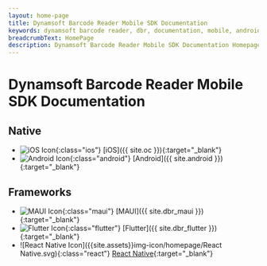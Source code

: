 ```yaml
---
layout: home-page
title: Dynamsoft Barcode Reader Mobile SDK Documentation
keywords: dynamsoft barcode reader, dbr, documentation, mobile, android, ios, flutter, react native
breadcrumbText: HomePage
description: Dynamsoft Barcode Reader Mobile SDK Documentation Homepage
---
```


# Dynamsoft Barcode Reader Mobile SDK Documentation

## Native
<div class="archivedEditionList"></div>

- ![iOS Icon]({{site.assets}}img-icon/homepage/iOS.svg){:class="ios"} [iOS]({{ site.oc }}){:target="_blank"}
- ![Android Icon]({{site.assets}}img-icon/homepage/Android.svg){:class="android"} [Android]({{ site.android }}){:target="_blank"}

## Frameworks  
<div class="archivedEditionList dbr-mobile"></div>

- ![MAUI Icon]({{site.assets}}img-icon/homepage/MAUI.svg){:class="maui"} [MAUI]({{ site.dbr_maui }}){:target="_blank"}
- ![Flutter Icon]({{site.assets}}img-icon/homepage/Flutter.svg){:class="flutter"} [Flutter]({{ site.dbr_flutter }}){:target="_blank"}
- ![React Native Icon]({{site.assets}}img-icon/homepage/React Native.svg){:class="react"} [React Native](https://www.dynamsoft.com/capture-vision/docs/programming/react-native/){:target="_blank"}
